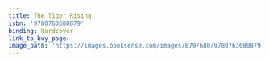 ```yaml
---
title: The Tiger Rising
isbn: '9780763680879'
binding: Hardcover
link_to_buy_page:
image_path: 'https://images.booksense.com/images/879/680/9780763680879.jpg'
---
```


